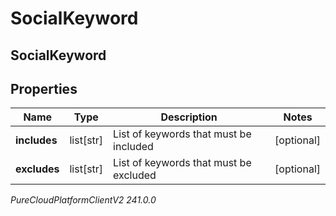# SocialKeyword

## SocialKeyword

## Properties

|Name | Type | Description | Notes|
|------------ | ------------- | ------------- | -------------|
| **includes** | list[str] | List of keywords that must be included | [optional] |
| **excludes** | list[str] | List of keywords that must be excluded | [optional] |



_PureCloudPlatformClientV2 241.0.0_
